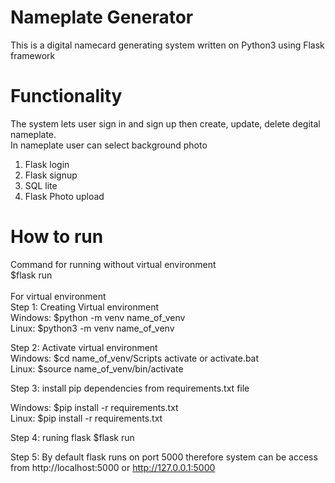 # Nameplate Generator
This is a digital namecard generating system written on Python3 using Flask framework

# Functionality
The system lets user sign in and sign up then create, update, delete degital nameplate. <br> 
In nameplate user can select background photo<br> 

1. Flask login<br> 
2. Flask signup<br> 
3. SQL lite<br> 
4. Flask Photo upload<br> 



# How to run
Command for running without virtual environment<br> 
$flask run<br> 
<br> 
For virtual environment<br> 
Step 1: Creating Virtual environment <br> 
Windows: $python -m venv name_of_venv<br> 
Linux: $python3 -m venv name_of_venv<br> 

Step 2: Activate virtual environment <br> 
Windows: $cd name_of_venv/Scripts activate or activate.bat <br> 
Linux: $source name_of_venv/bin/activate<br> 

Step 3: install pip dependencies from requirements.txt file<br> 

Windows: $pip install -r requirements.txt <br> 
Linux: $pip install -r requirements.txt<br> 

Step 4: runing flask $flask run<br> 

Step 5: By default flask runs on port 5000 therefore system can be access from http://localhost:5000 or http://127.0.0.1:5000<br> 
